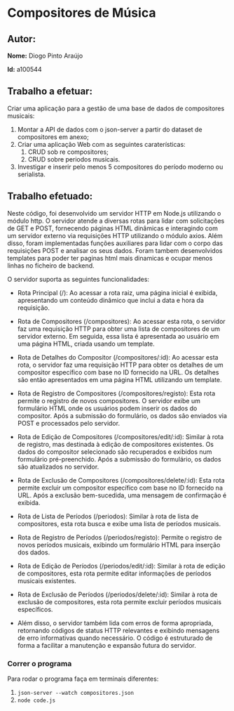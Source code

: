 # Compositores de Música

## Autor:

**Nome:** Diogo Pinto Araújo 

**Id:** a100544

## Trabalho a efetuar:
Criar uma aplicação para a gestão de uma base de dados de compositores musicais:
1. Montar a API de dados com o json-server a partir do dataset de compositores em anexo;
2. Criar uma aplicação Web com as seguintes caraterísticas:
    1. CRUD sob re compositores;
    2. CRUD sobre periodos musicais.
3. Investigar e inserir pelo menos 5 compositores do período moderno ou serialista.


## Trabalho efetuado:

Neste código, foi desenvolvido um servidor HTTP em Node.js utilizando o módulo http. O servidor atende a 
diversas rotas para lidar com solicitações de GET e POST, fornecendo páginas HTML dinâmicas e interagindo com
um servidor externo via requisições HTTP utilizando o módulo axios. Além disso, foram implementadas funções 
auxiliares para lidar com o corpo das requisições POST e analisar os seus dados. Foram tambem desenvolvidos templates
para poder ter paginas html mais dinamicas e ocupar menos linhas no ficheiro de backend.

O servidor suporta as seguintes funcionalidades:

- Rota Principal (/): Ao acessar a rota raiz, uma página inicial é exibida, apresentando um conteúdo dinâmico 
que inclui a data e hora da requisição.

- Rota de Compositores (/compositores): Ao acessar esta rota, o servidor faz uma requisição HTTP para obter uma 
lista de compositores de um servidor externo. Em seguida, essa lista é apresentada ao usuário em uma página HTML,
criada usando um template.

- Rota de Detalhes do Compositor (/compositores/:id): Ao acessar esta rota, o servidor faz uma requisição HTTP para
obter os detalhes de um compositor específico com base no ID fornecido na URL. Os detalhes são então apresentados
em uma página HTML utilizando um template.

- Rota de Registro de Compositores (/compositores/registo): Esta rota permite o registro de novos compositores. O
servidor exibe um formulário HTML onde os usuários podem inserir os dados do compositor. Após a submissão do formulário,
os dados são enviados via POST e processados pelo servidor.

- Rota de Edição de Compositores (/compositores/edit/:id): Similar à rota de registro, mas destinada à edição de
compositores existentes. Os dados do compositor selecionado são recuperados e exibidos num formulário pré-preenchido.
Após a submissão do formulário, os dados são atualizados no servidor.

- Rota de Exclusão de Compositores (/compositores/delete/:id): Esta rota permite excluir um compositor específico com
base no ID fornecido na URL. Após a exclusão bem-sucedida, uma mensagem de confirmação é exibida.

- Rota de Lista de Períodos (/periodos): Similar à rota de lista de compositores, esta rota busca e exibe uma lista 
de períodos musicais.

- Rota de Registro de Períodos (/periodos/registo): Permite o registro de novos períodos musicais, exibindo um formulário
HTML para inserção dos dados.

- Rota de Edição de Períodos (/periodos/edit/:id): Similar à rota de edição de compositores, esta rota permite editar
informações de períodos musicais existentes.

- Rota de Exclusão de Períodos (/periodos/delete/:id): Similar à rota de exclusão de compositores, esta rota permite
excluir períodos musicais específicos.

- Além disso, o servidor também lida com erros de forma apropriada, retornando códigos de status HTTP relevantes e
exibindo mensagens de erro informativas quando necessário. O código é estruturado de forma a facilitar a manutenção
e expansão futura do servidor.

### Correr o programa
Para rodar o programa faça em terminais diferentes:

1. `json-server --watch compositores.json`
2. `node code.js`

